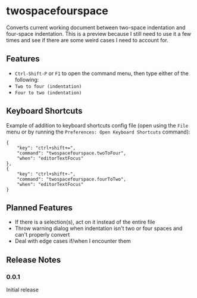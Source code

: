 # twospacefourspace
Converts current working document between two-space indentation and four-space indentation.
This is a preview because I still need to use it a few times and see if there are some weird cases I need to account for.

## Features
* `Ctrl-Shift-P` or `F1` to open the command menu, then type either of the following:
* `Two to four (indentation)`
* `Four to two (indentation)`

## Keyboard Shortcuts
Example of addition to keyboard shortcuts config file (open using the `File` menu or by running the `Preferences: Open Keyboard Shortcuts` command):
```
{
    "key": "ctrl+shift+=",
    "command": "twospacefourspace.twoToFour",
    "when": "editorTextFocus"
},
{
    "key": "ctrl+shift+-",
    "command": "twospacefourspace.fourToTwo",
    "when": "editorTextFocus"
}
```

## Planned Features
* If there is a selection(s), act on it instead of the entire file
* Throw warning dialog when indentation isn't two or four spaces and can't properly convert
* Deal with edge cases if/when I encounter them

## Release Notes
### 0.0.1
Initial release
